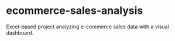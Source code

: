 # ecommerce-sales-analysis
Excel-based project analyzing e-commerce sales data with a visual dashboard.
